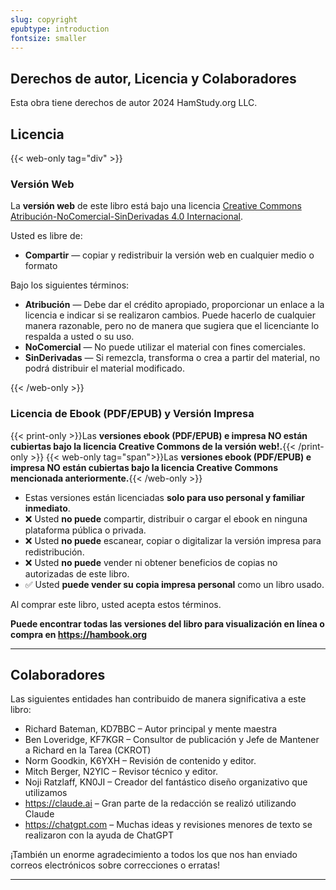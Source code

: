 ```yaml
---
slug: copyright
epubtype: introduction
fontsize: smaller
---
```

## Derechos de autor, Licencia y Colaboradores

Esta obra tiene derechos de autor 2024 HamStudy.org LLC.

## Licencia

{{< web-only tag="div" >}}
### **Versión Web**
La **versión web** de este libro está bajo una licencia [Creative Commons Atribución-NoComercial-SinDerivadas 4.0 Internacional](https://creativecommons.org/licenses/by-nc-nd/4.0/).

Usted es libre de:
- **Compartir** — copiar y redistribuir la versión web en cualquier medio o formato

Bajo los siguientes términos:
- **Atribución** — Debe dar el crédito apropiado, proporcionar un enlace a la licencia e indicar si se realizaron cambios. Puede hacerlo de cualquier manera razonable, pero no de manera que sugiera que el licenciante lo respalda a usted o su uso.
- **NoComercial** — No puede utilizar el material con fines comerciales.
- **SinDerivadas** — Si remezcla, transforma o crea a partir del material, no podrá distribuir el material modificado.

{{< /web-only >}}

### **Licencia de Ebook (PDF/EPUB) y Versión Impresa**

{{< print-only >}}Las **versiones ebook (PDF/EPUB) e impresa NO están cubiertas bajo la licencia Creative Commons de la versión web!.**{{< /print-only >}}
{{< web-only tag="span">}}Las **versiones ebook (PDF/EPUB) e impresa NO están cubiertas bajo la licencia Creative Commons mencionada anteriormente.**{{< /web-only >}}

- Estas versiones están licenciadas **solo para uso personal y familiar inmediato**.
- ❌ Usted **no puede** compartir, distribuir o cargar el ebook en ninguna plataforma pública o privada.
- ❌ Usted **no puede** escanear, copiar o digitalizar la versión impresa para redistribución.
- ❌ Usted **no puede** vender ni obtener beneficios de copias no autorizadas de este libro.
- ✅ Usted **puede vender su copia impresa personal** como un libro usado.

Al comprar este libro, usted acepta estos términos.  

**Puede encontrar todas las versiones del libro para visualización en línea o compra en https://hambook.org**

---

## Colaboradores

Las siguientes entidades han contribuido de manera significativa a este libro:

* Richard Bateman, KD7BBC – Autor principal y mente maestra
* Ben Loveridge, KF7KGR – Consultor de publicación y Jefe de Mantener a Richard en la Tarea (CKROT)
* Norm Goodkin, K6YXH – Revisión de contenido y editor.
* Mitch Berger, N2YIC – Revisor técnico y editor.
* Noji Ratzlaff, KN0JI – Creador del fantástico diseño organizativo que utilizamos
* https://claude.ai – Gran parte de la redacción se realizó utilizando Claude
* https://chatgpt.com – Muchas ideas y revisiones menores de texto se realizaron con la ayuda de ChatGPT

¡También un enorme agradecimiento a todos los que nos han enviado correos electrónicos sobre correcciones o erratas!

---
